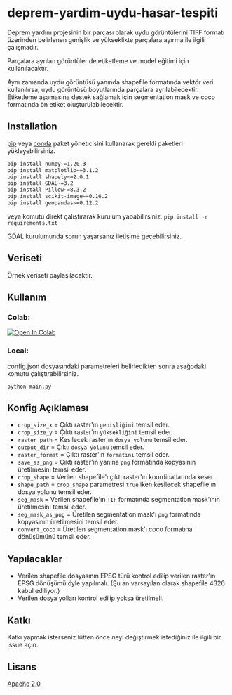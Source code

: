# deprem-yardim-uydu-hasar-tespiti

Deprem yardım projesinin bir parçası olarak uydu görüntülerini TIFF formatı üzerinden belirlenen genişlik ve yükseklikte parçalara ayırma ile ilgili çalışmadır. 

Parçalara ayrılan görüntüler de etiketleme ve model eğitimi için kullanılacaktır.

Aynı zamanda uydu görüntüsü yanında shapefile formatında vektör veri kullanılırsa, uydu görüntüsü boyutlarında parçalara ayrılabilecektir. Etiketleme aşamasına destek sağlamak için segmentation mask ve coco formatında ön etiket oluşturulabilecektir.
## Installation

[pip](https://pip.pypa.io/en/stable/) veya [conda](https://docs.conda.io/en/latest/) paket yöneticisini kullanarak gerekli paketleri yükleyebilirsiniz.

```bash
pip install numpy~=1.20.3
pip install matplotlib~=3.1.2
pip install shapely~=2.0.1
pip install GDAL~=3.2
pip install Pillow~=8.3.2
pip install scikit-image~=0.16.2
pip install geopandas~=0.12.2
```
veya komutu direkt çalıştırarak kurulum yapabilirsiniz. `pip install -r requirements.txt`

GDAL kurulumunda sorun yaşarsanız iletişime geçebilirsiniz.

## Veriseti

Örnek veriseti paylaşılacaktır.

## Kullanım
### Colab:
[![Open In Colab](https://colab.research.google.com/assets/colab-badge.svg)](https://colab.research.google.com/github/resulemreaygan/deprem-yardim-uydu-hasar-tespiti)
### Local:

config.json dosyasındaki parametreleri belirledikten sonra aşağodaki komutu çalıştırabilirsiniz.

`python main.py`

## Konfig Açıklaması

- `crop_size_x` = Çıktı raster'ın `genişliğini` temsil eder.
- `crop_size_y` = Çıktı raster'ın `yüksekliğini` temsil eder.
- `raster_path` = Kesilecek raster'ın `dosya yolunu` temsil eder.
- `output_dir` = Çıktı `dosya yolunu` temsil eder.
- `raster_format` = Çıktı raster'ın `formatını` temsil eder.
- `save_as_png` = Çıktı raster'ın yanına `png` formatında kopyasının üretilmesini temsil eder.
- `crop_shape` = Verilen shapefile'ı çıktı raster'ın koordinatlarında keser.
- `shape_path` = `crop_shape` parametresi `true` iken kesilecek shapefile'ın dosya yolunu temsil eder.
- `seg_mask` = Verilen shapefile'ın `TIF` formatında segmentation mask'ının üretilmesini temsil eder.
- `seg_mask_as_png` = Üretilen segmentation mask'ı `png` formatında kopyasının üretilmesini temsil eder.
- `convert_coco` = Üretilen segmentation mask'ı coco formatına dönüşümünü temsil eder.

## Yapılacaklar

- Verilen shapefile dosyasının EPSG türü kontrol edilip verilen raster'ın EPSG dönüşümü öyle yapılmalı. (Şu an varsayılan olarak shapefile 4326 kabul ediliyor.)
- Verilen dosya yolları kontrol edilip yoksa üretilmeli.

## Katkı

Katkı yapmak isterseniz lütfen önce neyi değiştirmek istediğiniz ile ilgili bir issue açın.

## Lisans
[Apache 2.0](http://www.apache.org/licenses/)
